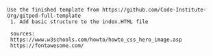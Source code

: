     Use the finished template from https://github.com/Code-Institute-Org/gitpod-full-template
     1. Add basic structure to the index.HTML file

     sources:
     https://www.w3schools.com/howto/howto_css_hero_image.asp
     https://fontawesome.com/